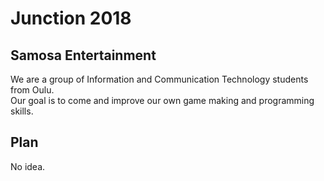 <h1>Junction 2018</h1>

<h2>Samosa Entertainment</h2>

<p>We are a group of Information and Communication Technology students from Oulu.<br>
Our goal is to come and improve our own game making and programming skills.</p>

<h2>Plan</h2>
<p>No idea.</p>
